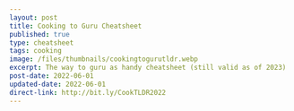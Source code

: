 ```yaml
---
layout: post
title: Cooking to Guru Cheatsheet
published: true
type: cheatsheet
tags: cooking
image: /files/thumbnails/cookingtogurutldr.webp
excerpt: The way to guru as handy cheatsheet (still valid as of 2023)
post-date: 2022-06-01
updated-date: 2022-06-01
direct-link: http://bit.ly/CookTLDR2022
---
```

